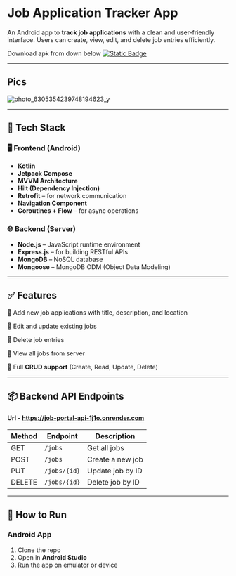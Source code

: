 # Job Application Tracker App

An Android app to **track job applications** with a clean and user-friendly interface. Users can create, view, edit, and delete job entries efficiently.

Download apk from down below
[![Static Badge](https://img.shields.io/badge/Download%20apk-black?logo=Android)](https://github.com/shalenMathew/Job-Portal-App/releases)

---
## Pics

![photo_6305354239748194623_y](https://github.com/user-attachments/assets/205e2ce8-5d37-4402-bade-f9f443775451) 

---

## 🔧 Tech Stack

### 🖥️ Frontend (Android)
- **Kotlin**
- **Jetpack Compose**
- **MVVM Architecture**
- **Hilt (Dependency Injection)**
- **Retrofit** – for network communication
- **Navigation Component**
- **Coroutines + Flow** – for async operations

### 🌐 Backend (Server)
- **Node.js** – JavaScript runtime environment
- **Express.js** – for building RESTful APIs
- **MongoDB** – NoSQL database
- **Mongoose** – MongoDB ODM (Object Data Modeling)

---

## ✅ Features

 🔹 Add new job applications with title, description, and location
 
 🔹 Edit and update existing jobs
 
 🔹 Delete job entries
 
 🔹 View all jobs from server
 
 🔹 Full **CRUD support** (Create, Read, Update, Delete)


---

## 📦 Backend API Endpoints

#### Url - https://job-portal-api-1j1o.onrender.com

| Method | Endpoint       | Description          |
|--------|----------------|----------------------|
| GET    | `/jobs`        | Get all jobs         |
| POST   | `/jobs`        | Create a new job     |
| PUT    | `/jobs/{id}`   | Update job by ID     |
| DELETE | `/jobs/{id}`   | Delete job by ID     |

---

## 🚀 How to Run

### Android App
1. Clone the repo
2. Open in **Android Studio**
3. Run the app on emulator or device

